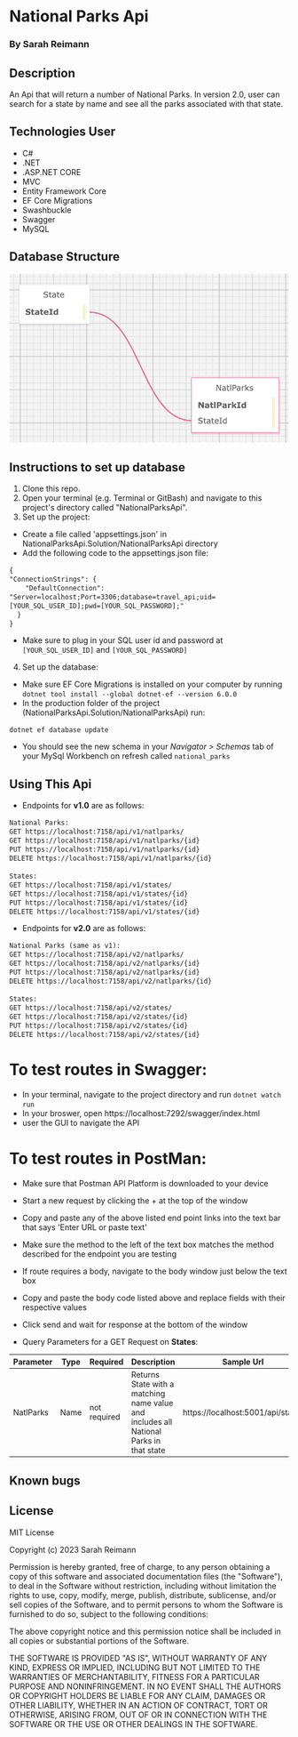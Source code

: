 # National Parks Api

### By Sarah Reimann

## Description

An Api that will return a number of National Parks. In version 2.0, user can search for a state by name and see all the parks associated with that state.

## Technologies User

* C#
* .NET
* .ASP.NET CORE
* MVC
* Entity Framework Core
* EF Core Migrations
* Swashbuckle
* Swagger
* MySQL

## Database Structure
![photo of SQL designer](./NationalParksAPI/wwwroot/imgs/schema.png)

## Instructions to set up database
1. Clone this repo.
2. Open your terminal (e.g. Terminal or GitBash) and navigate to this project's directory called "NationalParksApi".
3. Set up the project:
  * Create a file called 'appsettings.json' in NationalParksApi.Solution/NationalParksApi directory
  * Add the following code to the appsettings.json file:
  ```
  {
  "ConnectionStrings": {
      "DefaultConnection": "Server=localhost;Port=3306;database=travel_api;uid=[YOUR_SQL_USER_ID];pwd=[YOUR_SQL_PASSWORD];"
    }
  }
  ```
  * Make sure to plug in your SQL user id and password at ```[YOUR_SQL_USER_ID]``` and ```[YOUR_SQL_PASSWORD]```
4. Set up the database:
  * Make sure EF Core Migrations is installed on your computer by running ```dotnet tool install --global dotnet-ef --version 6.0.0```
  * In the production folder of the project (NationalParksApi.Solution/NationalParksApi) run:
  ```
  dotnet ef database update
  ```
  * You should see the new schema in your _Navigator > Schemas_ tab of your MySql Workbench on refresh called ```national_parks```


## Using This Api

* Endpoints for **v1.0** are as follows:

```
National Parks:
GET https://localhost:7158/api/v1/natlparks/
GET https://localhost:7158/api/v1/natlparks/{id}
PUT https://localhost:7158/api/v1/natlparks/{id}
DELETE https://localhost:7158/api/v1/natlparks/{id}

States:
GET https://localhost:7158/api/v1/states/
GET https://localhost:7158/api/v1/states/{id}
PUT https://localhost:7158/api/v1/states/{id}
DELETE https://localhost:7158/api/v1/states/{id}

```

* Endpoints for **v2.0** are as follows:
```
National Parks (same as v1):
GET https://localhost:7158/api/v2/natlparks/
GET https://localhost:7158/api/v2/natlparks/{id}
PUT https://localhost:7158/api/v2/natlparks/{id}
DELETE https://localhost:7158/api/v2/natlparks/{id}

States:
GET https://localhost:7158/api/v2/states/
GET https://localhost:7158/api/v2/states/{id}
PUT https://localhost:7158/api/v2/states/{id}
DELETE https://localhost:7158/api/v2/states/{id}

```
# To test routes in Swagger: 

* In your terminal, navigate to the project directory and run ```dotnet watch run``` 
* In your broswer, open https://localhost:7292/swagger/index.html
* user the GUI to navigate the API

# To test routes in PostMan:

* Make sure that Postman API Platform is downloaded to your device
* Start a new request by clicking the + at the top of the window
* Copy and paste any of the above listed end point links into the text bar that says 'Enter URL or paste text'
* Make sure the method to the left of the text box matches the method described for the endpoint you are testing
* If route requires a body, navigate to the body window just below the text box
* Copy and paste the body code listed above and replace fields with their respective values
* Click send and wait for response at the bottom of the window

* Query Parameters for a GET Request on **States**: 

| Parameter  | Type   | Required     | Description                                      | Sample Url  |
|----------- |-----   | ---------    | -------------                                    | ----------  |
| NatlParks | Name | not required | Returns State with a matching name value and includes all National Parks in that state | https://localhost:5001/api/states |

## Known bugs

## License

MIT License

Copyright (c) 2023 Sarah Reimann

Permission is hereby granted, free of charge, to any person obtaining a copy
of this software and associated documentation files (the "Software"), to deal
in the Software without restriction, including without limitation the rights
to use, copy, modify, merge, publish, distribute, sublicense, and/or sell
copies of the Software, and to permit persons to whom the Software is
furnished to do so, subject to the following conditions:

The above copyright notice and this permission notice shall be included in all
copies or substantial portions of the Software.

THE SOFTWARE IS PROVIDED "AS IS", WITHOUT WARRANTY OF ANY KIND, EXPRESS OR
IMPLIED, INCLUDING BUT NOT LIMITED TO THE WARRANTIES OF MERCHANTABILITY,
FITNESS FOR A PARTICULAR PURPOSE AND NONINFRINGEMENT. IN NO EVENT SHALL THE
AUTHORS OR COPYRIGHT HOLDERS BE LIABLE FOR ANY CLAIM, DAMAGES OR OTHER
LIABILITY, WHETHER IN AN ACTION OF CONTRACT, TORT OR OTHERWISE, ARISING FROM,
OUT OF OR IN CONNECTION WITH THE SOFTWARE OR THE USE OR OTHER DEALINGS IN THE
SOFTWARE.